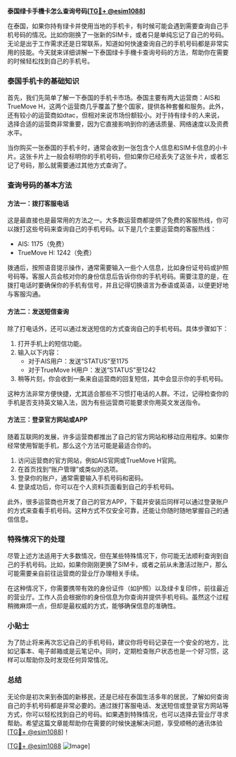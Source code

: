 **泰国绿卡手機卡怎么查询号码[[TG💪+ @esim1088](https://t.me/s/esim1088)]**

在泰国，如果你持有绿卡并使用当地的手机卡，有时候可能会遇到需要查询自己手机号码的情况。比如你刚换了一张新的SIM卡，或者只是单纯忘记了自己的号码。无论是出于工作需求还是日常联系，知道如何快速查询自己的手机号码都是非常实用的技能。今天就来详细讲解一下泰国绿卡手機卡查询号码的方法，帮助你在需要的时候轻松找到自己的手机号。

### 泰国手机卡的基础知识

首先，我们先简单了解一下泰国的手机卡市场。泰国主要有两大运营商：AIS和TrueMove H，这两个运营商几乎覆盖了整个国家，提供各种套餐和服务。此外，还有较小的运营商如dtac，但相对来说市场份额较小。对于持有绿卡的人来说，选择合适的运营商非常重要，因为它直接影响到你的通话质量、网络速度以及资费水平。

当你购买一张泰国的手机卡时，通常会收到一张包含个人信息和SIM卡信息的小卡片。这张卡片上一般会标明你的手机号码，但如果你已经丢失了这张卡片，或者忘记了号码，那么就需要通过其他方式查询了。

### 查询号码的基本方法

#### 方法一：拨打客服电话

这是最直接也是最常用的方法之一。大多数运营商都提供了免费的客服热线，你可以拨打这些号码来查询自己的手机号码。以下是几个主要运营商的客服热线：

- AIS: 1175（免费）
- TrueMove H: 1242（免费）

拨通后，按照语音提示操作，通常需要输入一些个人信息，比如身份证号码或护照号码等。客服人员会核对你的身份信息后告诉你你的手机号码。需要注意的是，在拨打电话时要确保你的手机有信号，并且记得切换语言为泰语或英语，以便更好地与客服沟通。

#### 方法二：发送短信查询

除了打电话外，还可以通过发送短信的方式查询自己的手机号码。具体步骤如下：

1. 打开手机上的短信功能。
2. 输入以下内容：
   - 对于AIS用户：发送“STATUS”至1175
   - 对于TrueMove H用户：发送“STATUS”至1242
3. 稍等片刻，你会收到一条来自运营商的回复短信，其中会显示你的手机号码。

这种方法非常方便快捷，尤其适合那些不习惯打电话的人群。不过，记得检查你的手机是否支持英文输入法，因为有些运营商可能要求你用英文发送指令。

#### 方法三：登录官方网站或APP

随着互联网的发展，许多运营商都推出了自己的官方网站和移动应用程序。如果你经常使用智能手机，那么这个方法可能是最适合你的。

1. 访问运营商的官方网站，例如AIS官网或TrueMove H官网。
2. 在首页找到“账户管理”或类似的选项。
3. 登录你的账户，通常需要输入手机号码和密码。
4. 登录成功后，你可以在个人资料页面看到自己的手机号码。

此外，很多运营商也开发了自己的官方APP，下载并安装后同样可以通过登录账户的方式来查看手机号码。这种方式不仅安全可靠，还能让你随时随地掌握自己的通信信息。

### 特殊情况下的处理

尽管上述方法适用于大多数情况，但在某些特殊情况下，你可能无法顺利查询到自己的手机号码。比如，如果你刚刚更换了SIM卡，或者之前从未激活过账户，那么可能需要亲自前往运营商的营业厅办理相关手续。

在这种情况下，你需要携带有效的身份证件（如护照）以及绿卡复印件，前往最近的营业厅。工作人员会根据你的身份信息为你查询并提供手机号码。虽然这个过程稍微麻烦一点，但却是最权威的方式，能够确保信息的准确性。

### 小贴士

为了防止将来再次忘记自己的手机号码，建议你将号码记录在一个安全的地方，比如记事本、电子邮箱或是云笔记中。同时，定期检查账户状态也是一个好习惯，这样可以帮助你及时发现任何异常情况。

### 总结

无论你是初次来到泰国的新移民，还是已经在泰国生活多年的居民，了解如何查询自己的手机号码都是非常必要的。通过拨打客服电话、发送短信或登录官方网站等方式，你可以轻松找到自己的号码。如果遇到特殊情况，也可以选择去营业厅寻求帮助。希望这篇文章能帮助你在需要的时候快速解决问题，享受顺畅的通讯体验[[TG💪+ @esim1088](https://t.me/s/esim1088)]！

[[TG💪+ @esim1088](https://t.me/s/esim1088) ![Image](https://i.postimg.cc/4NQfJmqS/Snipaste-2025-05-13-00-14-12.png)]